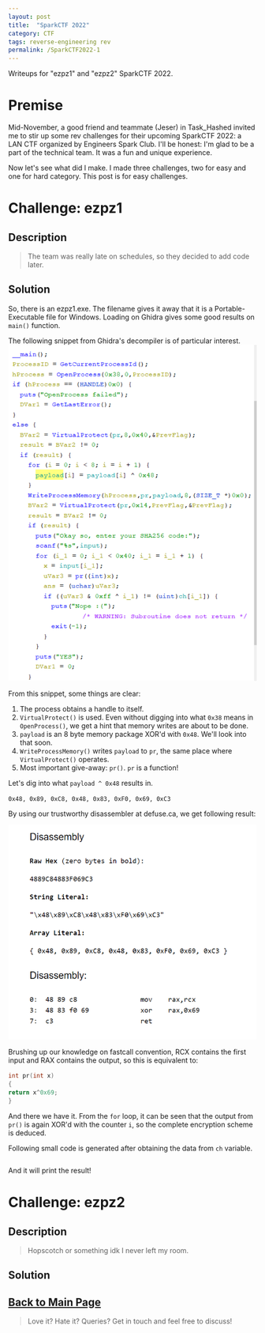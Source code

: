 ```yaml
---
layout: post
title:  "SparkCTF 2022"
category: CTF
tags: reverse-engineering rev 
permalink: /SparkCTF2022-1
---
```

Writeups for "ezpz1" and "ezpz2" SparkCTF 2022.
<!--more-->
# Premise
Mid-November, a good friend and teammate (Jeser) in Task_Hashed invited me to stir up some rev challenges for their upcoming SparkCTF 2022: a LAN CTF organized by Engineers Spark Club. I'll be honest: I'm glad to be a part of the technical team. It was a fun and unique experience.

Now let's see what did I make. I made three challenges, two for easy and one for hard category. This post is for easy challenges.

# Challenge: ezpz1

## Description

> The team was really late on schedules, so they decided to add code later.

## Solution

So, there is an ezpz1.exe. The filename gives it away that it is a Portable-Executable file for Windows. Loading on Ghidra gives some good results on `main()` function.

The following snippet from Ghidra's decompiler is of particular interest.
![main](\assets\images\Spark1-1.png)

From this snippet, some things are clear:
1. The process obtains a handle to itself.
2. `VirtualProtect()` is used. Even without digging into what `0x38` means in `OpenProcess()`, we get a hint that memory writes are about to be done.
3. `payload` is an 8 byte memory package XOR'd with `0x48`. We'll look into that soon.
4. `WriteProcessMemory()` writes `payload` to `pr`, the same place where `VirtualProtect()` operates. 
5. Most important give-away: `pr()`. `pr` is a function!

Let's dig into what `payload ^ 0x48` results in.

` 0x48, 0x89, 0xC8, 0x48, 0x83, 0xF0, 0x69, 0xC3 `

By using our trustworthy disassembler at defuse.ca, we get following result:

![disasm](\assets\images\Spark1-2.png)

Brushing up our knowledge on fastcall convention, RCX contains the first input and RAX contains the output, so this is equivalent to:

```c++
int pr(int x)
{
return x^0x69;
}
```

And there we have it. From the `for` loop, it can be seen that the output from `pr()` is again XOR'd with the counter `i`, so the complete encryption scheme is deduced.

Following small code is generated after obtaining the data from `ch` variable.

```c++

```

And it will print the result!

# Challenge: ezpz2

## Description

> Hopscotch or something idk I never left my room.

## Solution





## [Back to Main Page](https://minerva-007.github.io/)

> Love it? Hate it? Queries? Get in touch and feel free to discuss!